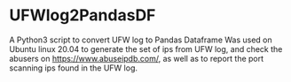 # UFWlog2PandasDF
A Python3 script to convert UFW log to Pandas Dataframe
Was used on Ubuntu linux 20.04 to generate the set of ips from UFW log, and check the abusers on https://www.abuseipdb.com/, as well as to report the port scanning ips found in the UFW log.
